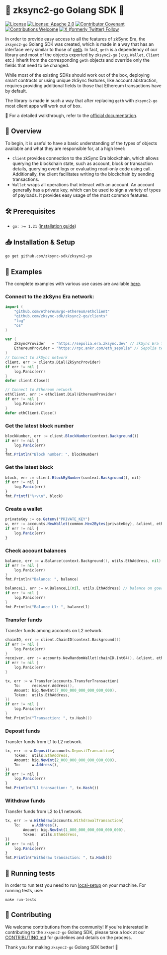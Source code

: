 # 🚀 zksync2-go Golang SDK 🚀

[![License](https://img.shields.io/badge/license-MIT-blue)](LICENSE-MIT)
[![License: Apache 2.0](https://img.shields.io/badge/license-Apache%202.0-orange)](LICENSE-APACHE)
[![Contributor Covenant](https://img.shields.io/badge/Contributor%20Covenant-2.1-4baaaa.svg)](https://www.contributor-covenant.org/)
[![Contributions Welcome](https://img.shields.io/badge/contributions-welcome-orange)](.github/CONTRIBUTING.md)
[![X (formerly Twitter) Follow](https://badgen.net/badge/twitter/@zksyncDevs/1DA1F2?icon&label)](https://x.com/zksyncDevs)

In order to provide easy access to all the features of zkSync Era, the `zksync2-go` Golang SDK was created,
which is made in a way that has an interface very similar to those of [geth](https://geth.ethereum.org/). In
fact, `geth` is a dependency of our library and most of the objects exported by `zksync2-go` (
e.g. `Wallet`, `Client` etc.) inherit from the corresponding `geth` objects and override only the fields that need
to be changed.

While most of the existing SDKs should work out of the box, deploying smart contracts or using unique zkSync features,
like account abstraction, requires providing additional fields to those that Ethereum transactions have by default.

The library is made in such a way that after replacing `geth` with `zksync2-go` most client apps will work out of
box.

🔗 For a detailed walkthrough, refer to the [official documentation](https://docs.zksync.io/sdk/go/getting-started).

## 📌 Overview

To begin, it is useful to have a basic understanding of the types of objects available and what they are responsible for, at a high level:

-   `Client` provides connection to the zkSync Era blockchain, which allows querying the blockchain state, such as account, block or transaction details,
    querying event logs or evaluating read-only code using call. Additionally, the client facilitates writing to the blockchain by sending
    transactions.
-   `Wallet` wraps all operations that interact with an account. An account generally has a private key, which can be used to sign a variety of
    types of payloads. It provides easy usage of the most common features.

## 🛠 Prerequisites

-   `go: >= 1.21` ([installation guide](https://go.dev/doc/install))

## 📥 Installation & Setup

```bash
go get github.com/zksync-sdk/zksync2-go
```

## 📝 Examples

The complete examples with various use cases are available [here](https://github.com/zksync-sdk/zksync2-examples/tree/main/go).

### Connect to the zkSync Era network:

```go
import (
    "github.com/ethereum/go-ethereum/ethclient"
    "github.com/zksync-sdk/zksync2-go/clients"
    "log"
    "os"
)

var (
    ZkSyncProvider   = "https://sepolia.era.zksync.dev" // zkSync Era testnet  
    EthereumProvider = "https://rpc.ankr.com/eth_sepolia" // Sepolia testnet
)
// Connect to zkSync network
client, err := clients.Dial(ZkSyncProvider)
if err != nil {
    log.Panic(err)
}
defer client.Close()

// Connect to Ethereum network
ethClient, err := ethclient.Dial(EthereumProvider)
if err != nil {
    log.Panic(err)
}
defer ethClient.Close()
```

### Get the latest block number

```ts
blockNumber, err := client.BlockNumber(context.Background())
if err != nil {
    log.Panic(err)
}
fmt.Println("Block number: ", blockNumber)
```

### Get the latest block

```ts
block, err := client.BlockByNumber(context.Background(), nil)
if err != nil {
    log.Panic(err)
}
fmt.Printf("%+v\n", block)
```

### Create a wallet

```ts
privateKey := os.Getenv("PRIVATE_KEY")
w, err := accounts.NewWallet(common.Hex2Bytes(privateKey), &client, ethClient)
if err != nil {
    log.Panic(err)
}
```

### Check account balances

```go
balance, err := w.Balance(context.Background(), utils.EthAddress, nil) // balance on zkSync Era network
if err != nil {
    log.Panic(err)
}
fmt.Println("Balance: ", balance)

balanceL1, err := w.BalanceL1(nil, utils.EthAddress) // balance on goerli network
if err != nil {
    log.Panic(err)
}
fmt.Println("Balance L1: ", balanceL1)
```

### Transfer funds

Transfer funds among accounts on L2 network.


```go
chainID, err := client.ChainID(context.Background())
if err != nil {
    log.Panic(err)
}
receiver, err := accounts.NewRandomWallet(chainID.Int64(), &client, ethClient)
if err != nil {
    log.Panic(err)
}

tx, err := w.Transfer(accounts.TransferTransaction{
    To:     receiver.Address(),
    Amount: big.NewInt(7_000_000_000_000_000_000),
    Token:  utils.EthAddress,
})
if err != nil {
    log.Panic(err)
}
fmt.Println("Transaction: ", tx.Hash())
```

### Deposit funds

Transfer funds from L1 to L2 network.

```ts
tx, err := w.Deposit(accounts.DepositTransaction{
    Token:  utils.EthAddress, 
    Amount: big.NewInt(2_000_000_000_000_000_000),
    To:     w.Address(),
})
if err != nil {
    log.Panic(err)
}
fmt.Println("L1 transaction: ", tx.Hash())
```

### Withdraw funds

Transfer funds from L2 to L1 network.

```ts
tx, err := w.Withdraw(accounts.WithdrawalTransaction{
    To:     w.Address(),
        Amount: big.NewInt(1_000_000_000_000_000_000),
        Token:  utils.EthAddress,
})
if err != nil {
    log.Panic(err)
}
fmt.Println("Withdraw transaction: ", tx.Hash())
```

## 🤖 Running tests

In order to run test you need to run [local-setup](https://github.com/matter-labs/local-setup) on your machine.
For running tests, use:

```shell
make run-tests
```


## 🤝 Contributing

We welcome contributions from the community! If you're interested in contributing to the `zksync2-go` Golang SDK,
please take a look at our [CONTRIBUTING.md](./.github/CONTRIBUTING.md) for guidelines and details on the process.

Thank you for making `zksync2-go` Golang SDK better! 🙌
